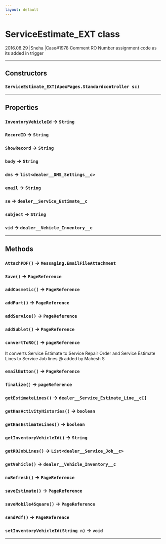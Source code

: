 ```yaml
---
layout: default
---
```

# ServiceEstimate_EXT class

 2016.08.29       |Sneha                |Case#1978 Comment RO Number assignment code as its added in trigger

---
## Constructors
### `ServiceEstimate_EXT(ApexPages.Standardcontroller sc)`
---
## Properties

### `InventoryVehicleId` → `String`

### `RecordID` → `String`

### `ShowRecord` → `String`

### `body` → `String`

### `dms` → `list<dealer__DMS_Settings__c>`

### `email` → `String`

### `se` → `dealer__Service_Estimate__c`

### `subject` → `String`

### `vid` → `dealer__Vehicle_Inventory__c`

---
## Methods
### `AttachPDF()` → `Messaging.EmailFileAttachment`
### `Save()` → `PageReference`
### `addCosmetic()` → `PageReference`
### `addPart()` → `PageReference`
### `addService()` → `PageReference`
### `addSublet()` → `PageReference`
### `convertToRO()` → `pageReference`

It converts Service Estimate to Service Repair Order and Service Estimate Lines to Service Job lines @ added by Mahesh S

### `emailButton()` → `PageReference`
### `finalize()` → `pageReference`
### `getEstimateLines()` → `dealer__Service_Estimate_Line__c[]`
### `getHasActivityHistories()` → `boolean`
### `getHasEstimateLines()` → `boolean`
### `getInventoryVehicleId()` → `String`
### `getROJobLines()` → `List<dealer__Service_Job__c>`
### `getVehicle()` → `dealer__Vehicle_Inventory__c`
### `noRefresh()` → `PageReference`
### `saveEstimate()` → `PageReference`
### `saveMobile4Square()` → `PageReference`
### `sendPdf()` → `PageReference`
### `setInventoryVehicleId(String n)` → `void`
---

